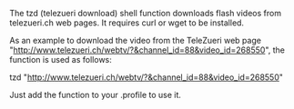 The tzd (telezueri download) shell function downloads flash videos from telezueri.ch web pages.
It requires curl or wget to be installed.

As an example to download the video from the TeleZueri web page "http://www.telezueri.ch/webtv/?&channel_id=88&video_id=268550", the function is used as follows:

tzd "http://www.telezueri.ch/webtv/?&channel_id=88&video_id=268550"

Just add the function to your .profile to use it.
